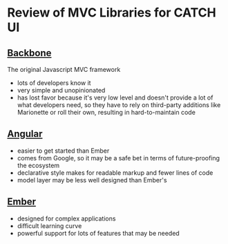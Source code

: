 
# Review of MVC Libraries for CATCH UI

## [Backbone](https://github.com/jashkenas/backbone)

The original Javascript MVC framework

- lots of developers know it
- very simple and unopinionated
- has lost favor because it's very low level and doesn't provide a lot of what developers need, so they have to rely on third-party additions like Marionette or roll their own, resulting in hard-to-maintain code

## [Angular](https://github.com/angular/angular.js)

- easier to get started than Ember
- comes from Google, so it may be a safe bet in terms of future-proofing the ecosystem
- declarative style makes for readable markup and fewer lines of code
- model layer may be less well designed than Ember's


## [Ember](https://github.com/emberjs/ember.js/)

- designed for complex applications
- difficult learning curve
- powerful support for lots of features that may be needed
